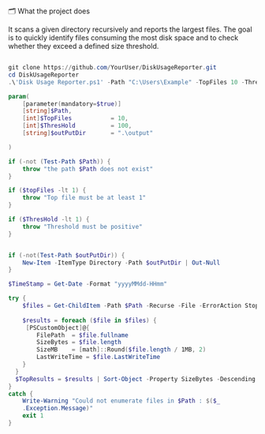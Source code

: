 🗂️ What the project does

It scans a given directory recursively and reports the largest files.
The goal is to quickly identify files consuming the most disk space and to check whether they exceed a defined size threshold.
```powershell

git clone https://github.com/YourUser/DiskUsageReporter.git
cd DiskUsageReporter
.\'Disk Usage Reporter.ps1' -Path "C:\Users\Example" -TopFiles 10 -ThresholdMB 100
```
```powershell
param(
    [parameter(mandatory=$true)]
    [string]$Path,
    [int]$TopFiles           = 10, 
    [int]$ThresHold          = 100,
    [string]$outPutDir       = ".\output"

)

if (-not (Test-Path $Path)) {
    throw "the path $Path does not exist"
}

if ($topFiles -lt 1) {
    throw "Top file must be at least 1"
}

if ($ThresHold -lt 1) {
    throw "Threshold must be positive"
}


if (-not(Test-Path $outPutDir)) {
    New-Item -ItemType Directory -Path $outPutDir | Out-Null
}

$TimeStamp = Get-Date -Format "yyyyMMdd-HHmm"

try {
    $files = Get-ChildItem -Path $Path -Recurse -File -ErrorAction Stop 
    
    $results = foreach ($file in $files) {
     [PSCustomObject]@{
        FilePath  = $file.fullname
        SizeBytes = $file.length
        SizeMB    = [math]::Round($file.length / 1MB, 2)
        LastWriteTime = $file.LastWriteTime
    }
  }
  $TopResults = $results | Sort-Object -Property SizeBytes -Descending | Select-Object -First $TopFiles 
}
catch {
    Write-Warning "Could not enumerate files in $Path : $($_
    .Exception.Message)"
    exit 1
} 
```
